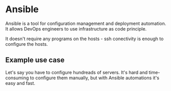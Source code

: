 # Ansible
Ansible is a tool for configuration management and deployment automation. It allows DevOps engineers to use infrastructure as code principle.

It doesn't require any programs on the hosts - ssh conectivity is enough to configure the hosts.

## Example use case
Let's say you have to configure hundreads of servers. It's hard and time-consuming to configure them manually, but with Ansible automations it's easy and fast.
